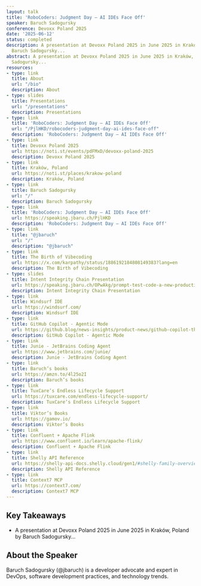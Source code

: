 ```yaml
---
layout: talk
title: 'RoboCoders: Judgment Day – AI IDEs Face Off'
speaker: Baruch Sadogursky
conference: Devoxx Poland 2025
date: '2025-06-12'
status: completed
description: A presentation at Devoxx Poland 2025 in June 2025 in Kraków, Poland by
  Baruch Sadogursky...
abstract: A presentation at Devoxx Poland 2025 in June 2025 in Kraków, Poland by Baruch
  Sadogursky...
resources:
- type: link
  title: About
  url: "/bio"
  description: About
- type: slides
  title: Presentations
  url: "/presentations"
  description: Presentations
- type: link
  title: 'RoboCoders: Judgment Day – AI IDEs Face Off'
  url: "/PjlHKD/robocoders-judgment-day-ai-ides-face-off"
  description: 'RoboCoders: Judgment Day – AI IDEs Face Off'
- type: link
  title: Devoxx Poland 2025
  url: https://noti.st/events/pdFMxD/devoxx-poland-2025
  description: Devoxx Poland 2025
- type: link
  title: Kraków, Poland
  url: https://noti.st/places/krakow-poland
  description: Kraków, Poland
- type: link
  title: Baruch Sadogursky
  url: "/"
  description: Baruch Sadogursky
- type: link
  title: 'RoboCoders: Judgment Day – AI IDEs Face Off'
  url: https://speaking.jbaru.ch/PjlHKD
  description: 'RoboCoders: Judgment Day – AI IDEs Face Off'
- type: link
  title: "@jbaruch"
  url: "/"
  description: "@jbaruch"
- type: link
  title: The Birth of Vibecoding
  url: https://x.com/karpathy/status/1886192184808149383?lang=en
  description: The Birth of Vibecoding
- type: slides
  title: Intent Integrity Chain Presentation
  url: https://speaking.jbaru.ch/OPwAkg/prompt-test-code-a-new-productivity-boost-for-developers
  description: Intent Integrity Chain Presentation
- type: link
  title: Windsurf IDE
  url: https://windsurf.com/
  description: Windsurf IDE
- type: link
  title: GitHub Copilot - Agentic Mode
  url: https://github.blog/news-insights/product-news/github-copilot-the-agent-awakens/
  description: GitHub Copilot - Agentic Mode
- type: link
  title: Junie - JetBrains Coding Agent
  url: https://www.jetbrains.com/junie/
  description: Junie - JetBrains Coding Agent
- type: link
  title: Baruch’s books
  url: https://amzn.to/4l25o2I
  description: Baruch’s books
- type: link
  title: TuxCare’s Endless Lifecycle Support
  url: https://tuxcare.com/endless-lifecycle-support/
  description: TuxCare’s Endless Lifecycle Support
- type: link
  title: Viktor’s Books
  url: https://gamov.io/
  description: Viktor’s Books
- type: link
  title: Confluent + Apache Flink
  url: https://www.confluent.io/learn/apache-flink/
  description: Confluent + Apache Flink
- type: link
  title: Shelly API Reference
  url: https://shelly-api-docs.shelly.cloud/gen1/#shelly-family-overview
  description: Shelly API Reference
- type: link
  title: Context7 MCP
  url: https://context7.com/
  description: Context7 MCP
---
```


## Key Takeaways

- A presentation at Devoxx Poland 2025 in June 2025 in Kraków, Poland by Baruch Sadogursky...

## About the Speaker

Baruch Sadogursky (@jbaruch) is a developer advocate and expert in DevOps, software development practices, and technology trends.
